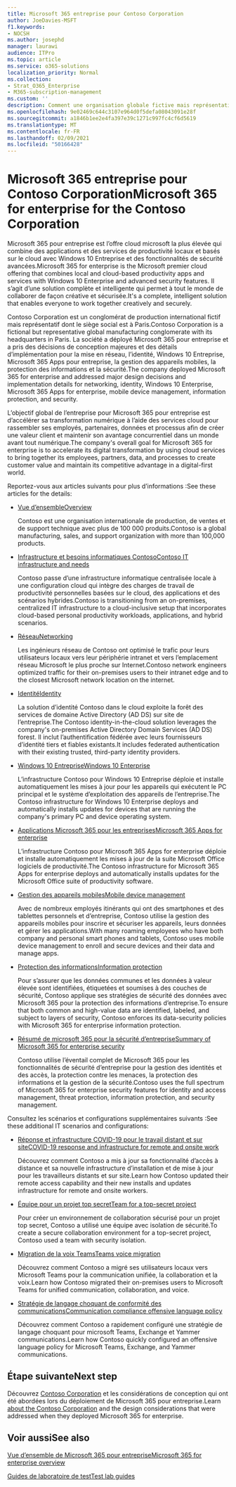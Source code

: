 ```yaml
---
title: Microsoft 365 entreprise pour Contoso Corporation
author: JoeDavies-MSFT
f1.keywords:
- NOCSH
ms.author: josephd
manager: laurawi
audience: ITPro
ms.topic: article
ms.service: o365-solutions
localization_priority: Normal
ms.collection:
- Strat_O365_Enterprise
- M365-subscription-management
ms.custom: ''
description: Comment une organisation globale fictive mais représentative a adopté Microsoft 365 pour entreprise.
ms.openlocfilehash: 9e02469c644c3107e964d0f5defa08043091e28f
ms.sourcegitcommit: a1846b1ee2e4fa397e39c1271c997fc4cf6d5619
ms.translationtype: MT
ms.contentlocale: fr-FR
ms.lasthandoff: 02/09/2021
ms.locfileid: "50166428"
---
```

# <a name="microsoft-365-for-enterprise-for-the-contoso-corporation"></a><span data-ttu-id="872d7-103">Microsoft 365 entreprise pour Contoso Corporation</span><span class="sxs-lookup"><span data-stu-id="872d7-103">Microsoft 365 for enterprise for the Contoso Corporation</span></span>

<span data-ttu-id="872d7-104">Microsoft 365 pour entreprise est l’offre cloud microsoft la plus élevée qui combine des applications et des services de productivité locaux et basés sur le cloud avec Windows 10 Entreprise et des fonctionnalités de sécurité avancées.</span><span class="sxs-lookup"><span data-stu-id="872d7-104">Microsoft 365 for enterprise is the Microsoft premier cloud offering that combines local and cloud-based productivity apps and services with Windows 10 Enterprise and advanced security features.</span></span> <span data-ttu-id="872d7-105">Il s’agit d’une solution complète et intelligente qui permet à tout le monde de collaborer de façon créative et sécurisée.</span><span class="sxs-lookup"><span data-stu-id="872d7-105">It's a complete, intelligent solution that enables everyone to work together creatively and securely.</span></span>

<span data-ttu-id="872d7-106">Contoso Corporation est un conglomérat de production international fictif mais représentatif dont le siège social est à Paris.</span><span class="sxs-lookup"><span data-stu-id="872d7-106">Contoso Corporation is a fictional but representative global manufacturing conglomerate with its headquarters in Paris.</span></span> <span data-ttu-id="872d7-107">La société a déployé Microsoft 365 pour entreprise et a pris des décisions de conception majeures et des détails d’implémentation pour la mise en réseau, l’identité, Windows 10 Entreprise, Microsoft 365 Apps pour entreprise, la gestion des appareils mobiles, la protection des informations et la sécurité.</span><span class="sxs-lookup"><span data-stu-id="872d7-107">The company deployed Microsoft 365 for enterprise and addressed major design decisions and implementation details for networking, identity, Windows 10 Enterprise, Microsoft 365 Apps for enterprise, mobile device management, information protection, and security.</span></span>

<span data-ttu-id="872d7-108">L’objectif global de l’entreprise pour Microsoft 365 pour entreprise est d’accélérer sa transformation numérique à l’aide des services cloud pour rassembler ses employés, partenaires, données et processus afin de créer une valeur client et maintenir son avantage concurrentiel dans un monde avant tout numérique.</span><span class="sxs-lookup"><span data-stu-id="872d7-108">The company's overall goal for Microsoft 365 for enterprise is to accelerate its digital transformation by using cloud services to bring together its employees, partners, data, and processes to create customer value and maintain its competitive advantage in a digital-first world.</span></span>

<span data-ttu-id="872d7-109">Reportez-vous aux articles suivants pour plus d’informations :</span><span class="sxs-lookup"><span data-stu-id="872d7-109">See these articles for the details:</span></span>

- [<span data-ttu-id="872d7-110">Vue d’ensemble</span><span class="sxs-lookup"><span data-stu-id="872d7-110">Overview</span></span>](contoso-overview.md)

  <span data-ttu-id="872d7-111">Contoso est une organisation internationale de production, de ventes et de support technique avec plus de 100 000 produits.</span><span class="sxs-lookup"><span data-stu-id="872d7-111">Contoso is a global manufacturing, sales, and support organization with more than 100,000 products.</span></span>

- [<span data-ttu-id="872d7-112">Infrastructure et besoins informatiques Contoso</span><span class="sxs-lookup"><span data-stu-id="872d7-112">Contoso IT infrastructure and needs</span></span>](contoso-infra-needs.md)

  <span data-ttu-id="872d7-113">Contoso passe d’une infrastructure informatique centralisée locale à une configuration cloud qui intègre des charges de travail de productivité personnelles basées sur le cloud, des applications et des scénarios hybrides.</span><span class="sxs-lookup"><span data-stu-id="872d7-113">Contoso is transitioning from an on-premises, centralized IT infrastructure to a cloud-inclusive setup that incorporates cloud-based personal productivity workloads, applications, and hybrid scenarios.</span></span>

- [<span data-ttu-id="872d7-114">Réseau</span><span class="sxs-lookup"><span data-stu-id="872d7-114">Networking</span></span>](contoso-networking.md)

  <span data-ttu-id="872d7-115">Les ingénieurs réseau de Contoso ont optimisé le trafic pour leurs utilisateurs locaux vers leur périphérie intranet et vers l’emplacement réseau Microsoft le plus proche sur Internet.</span><span class="sxs-lookup"><span data-stu-id="872d7-115">Contoso network engineers optimized traffic for their on-premises users to their intranet edge and to the closest Microsoft network location on the internet.</span></span>

- [<span data-ttu-id="872d7-116">Identité</span><span class="sxs-lookup"><span data-stu-id="872d7-116">Identity</span></span>](contoso-identity.md)

  <span data-ttu-id="872d7-117">La solution d’identité Contoso dans le cloud exploite la forêt des services de domaine Active Directory (AD DS) sur site de l’entreprise.</span><span class="sxs-lookup"><span data-stu-id="872d7-117">The Contoso identity-in-the-cloud solution leverages the company's on-premises Active Directory Domain Services (AD DS) forest.</span></span> <span data-ttu-id="872d7-118">Il inclut l’authentification fédérée avec leurs fournisseurs d’identité tiers et fiables existants.</span><span class="sxs-lookup"><span data-stu-id="872d7-118">It includes federated authentication with their existing trusted, third-party identity providers.</span></span>

- [<span data-ttu-id="872d7-119">Windows 10 Entreprise</span><span class="sxs-lookup"><span data-stu-id="872d7-119">Windows 10 Enterprise</span></span>](contoso-win10.md)

  <span data-ttu-id="872d7-120">L’infrastructure Contoso pour Windows 10 Entreprise déploie et installe automatiquement les mises à jour pour les appareils qui exécutent le PC principal et le système d’exploitation des appareils de l’entreprise.</span><span class="sxs-lookup"><span data-stu-id="872d7-120">The Contoso infrastructure for Windows 10 Enterprise deploys and automatically installs updates for devices that are running the company's primary PC and device operating system.</span></span>

- [<span data-ttu-id="872d7-121">Applications Microsoft 365 pour les entreprises</span><span class="sxs-lookup"><span data-stu-id="872d7-121">Microsoft 365 Apps for enterprise</span></span>](contoso-o365pp.md)

  <span data-ttu-id="872d7-122">L’infrastructure Contoso pour Microsoft 365 Apps for enterprise déploie et installe automatiquement les mises à jour de la suite Microsoft Office logiciels de productivité.</span><span class="sxs-lookup"><span data-stu-id="872d7-122">The Contoso infrastructure for Microsoft 365 Apps for enterprise deploys and automatically installs updates for the Microsoft Office suite of productivity software.</span></span>

- [<span data-ttu-id="872d7-123">Gestion des appareils mobiles</span><span class="sxs-lookup"><span data-stu-id="872d7-123">Mobile device management</span></span>](contoso-mdm.md)

  <span data-ttu-id="872d7-124">Avec de nombreux employés itinérants qui ont des smartphones et des tablettes personnels et d’entreprise, Contoso utilise la gestion des appareils mobiles pour inscrire et sécuriser les appareils, leurs données et gérer les applications.</span><span class="sxs-lookup"><span data-stu-id="872d7-124">With many roaming employees who have both company and personal smart phones and tablets, Contoso uses mobile device management to enroll and secure devices and their data and manage apps.</span></span>

- [<span data-ttu-id="872d7-125">Protection des informations</span><span class="sxs-lookup"><span data-stu-id="872d7-125">Information protection</span></span>](contoso-info-protect.md)

  <span data-ttu-id="872d7-126">Pour s’assurer que les données communes et les données à valeur élevée sont identifiées, étiquetées et soumises à des couches de sécurité, Contoso applique ses stratégies de sécurité des données avec Microsoft 365 pour la protection des informations d’entreprise.</span><span class="sxs-lookup"><span data-stu-id="872d7-126">To ensure that both common and high-value data are identified, labeled, and subject to layers of security, Contoso enforces its data-security policies with Microsoft 365 for enterprise information protection.</span></span>

- [<span data-ttu-id="872d7-127">Résumé de microsoft 365 pour la sécurité d’entreprise</span><span class="sxs-lookup"><span data-stu-id="872d7-127">Summary of Microsoft 365 for enterprise security</span></span>](contoso-security-summary.md)

  <span data-ttu-id="872d7-128">Contoso utilise l’éventail complet de Microsoft 365 pour les fonctionnalités de sécurité d’entreprise pour la gestion des identités et des accès, la protection contre les menaces, la protection des informations et la gestion de la sécurité.</span><span class="sxs-lookup"><span data-stu-id="872d7-128">Contoso uses the full spectrum of Microsoft 365 for enterprise security features for identity and access management, threat protection, information protection, and security management.</span></span>

<span data-ttu-id="872d7-129">Consultez les scénarios et configurations supplémentaires suivants :</span><span class="sxs-lookup"><span data-stu-id="872d7-129">See these additional IT scenarios and configurations:</span></span>

- [<span data-ttu-id="872d7-130">Réponse et infrastructure COVID-19 pour le travail distant et sur site</span><span class="sxs-lookup"><span data-stu-id="872d7-130">COVID-19 response and infrastructure for remote and onsite work</span></span>](../solutions/contoso-remote-onsite-work.md)

  <span data-ttu-id="872d7-131">Découvrez comment Contoso a mis à jour sa fonctionnalité d’accès à distance et sa nouvelle infrastructure d’installation et de mise à jour pour les travailleurs distants et sur site.</span><span class="sxs-lookup"><span data-stu-id="872d7-131">Learn how Contoso updated their remote access capability and their new installs and updates infrastructure for remote and onsite workers.</span></span>

- [<span data-ttu-id="872d7-132">Équipe pour un projet top secret</span><span class="sxs-lookup"><span data-stu-id="872d7-132">Team for a top-secret project</span></span>](../solutions/contoso-team-for-top-secret-project.md)

  <span data-ttu-id="872d7-133">Pour créer un environnement de collaboration sécurisé pour un projet top secret, Contoso a utilisé une équipe avec isolation de sécurité.</span><span class="sxs-lookup"><span data-stu-id="872d7-133">To create a secure collaboration environment for a top-secret project, Contoso used a team with security isolation.</span></span>

- [<span data-ttu-id="872d7-134">Migration de la voix Teams</span><span class="sxs-lookup"><span data-stu-id="872d7-134">Teams voice migration</span></span>](https://docs.microsoft.com/MicrosoftTeams/voice-case-study-overview)

  <span data-ttu-id="872d7-135">Découvrez comment Contoso a migré ses utilisateurs locaux vers Microsoft Teams pour la communication unifiée, la collaboration et la voix.</span><span class="sxs-lookup"><span data-stu-id="872d7-135">Learn how Contoso migrated their on-premises users to Microsoft Teams for unified communication, collaboration, and voice.</span></span>

- [<span data-ttu-id="872d7-136">Stratégie de langage choquant de conformité des communications</span><span class="sxs-lookup"><span data-stu-id="872d7-136">Communication compliance offensive language policy</span></span>](../compliance/communication-compliance-case-study.md)

  <span data-ttu-id="872d7-137">Découvrez comment Contoso a rapidement configuré une stratégie de langage choquant pour microsoft Teams, Exchange et Yammer communications.</span><span class="sxs-lookup"><span data-stu-id="872d7-137">Learn how Contoso quickly configured an offensive language policy for Microsoft Teams, Exchange, and Yammer communications.</span></span>

## <a name="next-step"></a><span data-ttu-id="872d7-138">Étape suivante</span><span class="sxs-lookup"><span data-stu-id="872d7-138">Next step</span></span>

<span data-ttu-id="872d7-139">Découvrez [Contoso Corporation](contoso-overview.md) et les considérations de conception qui ont été abordées lors du déploiement de Microsoft 365 pour entreprise.</span><span class="sxs-lookup"><span data-stu-id="872d7-139">Learn [about the Contoso Corporation](contoso-overview.md) and the design considerations that were addressed when they deployed Microsoft 365 for enterprise.</span></span>


## <a name="see-also"></a><span data-ttu-id="872d7-140">Voir aussi</span><span class="sxs-lookup"><span data-stu-id="872d7-140">See also</span></span>

[<span data-ttu-id="872d7-141">Vue d’ensemble de Microsoft 365 pour entreprise</span><span class="sxs-lookup"><span data-stu-id="872d7-141">Microsoft 365 for enterprise overview</span></span>](microsoft-365-overview.md)

[<span data-ttu-id="872d7-142">Guides de laboratoire de test</span><span class="sxs-lookup"><span data-stu-id="872d7-142">Test lab guides</span></span>](m365-enterprise-test-lab-guides.md)
